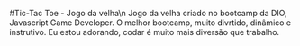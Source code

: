 #Tic-Tac Toe - Jogo da velha\n Jogo da velha criado no bootcamp da DIO, Javascript Game Developer. O melhor bootcamp, muito divrtido, dinâmico e instrutivo. Eu estou adorando, codar é muito mais diversão que trabalho.
